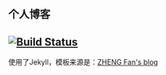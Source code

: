 ## 个人博客

[![Build Status](https://travis-ci.org/foreverlms/foreverlms.github.io.svg?branch=master)](https://travis-ci.org/foreverlms/foreverlms.github.io)
---
使用了Jekyll，模板来源是：[ZHENG Fan's blog](https://fzheng.me/)